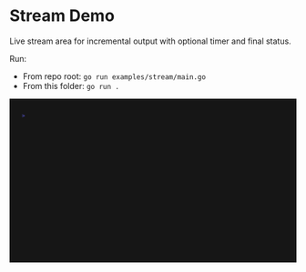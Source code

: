 # Stream Demo

Live stream area for incremental output with optional timer and final status.

Run:

- From repo root: `go run examples/stream/main.go`
- From this folder: `go run .`

![Demo](./demo.gif)

